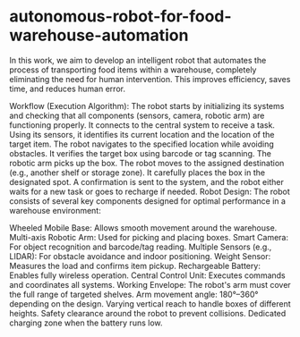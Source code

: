 # autonomous-robot-for-food-warehouse-automation


In this work, we aim to develop an intelligent robot that automates the process of transporting food items within a warehouse, completely eliminating the need for human intervention. This improves efficiency, saves time, and reduces human error.

Workflow (Execution Algorithm):
The robot starts by initializing its systems and checking that all components (sensors, camera, robotic arm) are functioning properly.
It connects to the central system to receive a task.
Using its sensors, it identifies its current location and the location of the target item.
The robot navigates to the specified location while avoiding obstacles.
It verifies the target box using barcode or tag scanning.
The robotic arm picks up the box.
The robot moves to the assigned destination (e.g., another shelf or storage zone).
It carefully places the box in the designated spot.
A confirmation is sent to the system, and the robot either waits for a new task or goes to recharge if needed.
Robot Design:
The robot consists of several key components designed for optimal performance in a warehouse environment:

Wheeled Mobile Base: Allows smooth movement around the warehouse.
Multi-axis Robotic Arm: Used for picking and placing boxes.
Smart Camera: For object recognition and barcode/tag reading.
Multiple Sensors (e.g., LIDAR): For obstacle avoidance and indoor positioning.
Weight Sensor: Measures the load and confirms item pickup.
Rechargeable Battery: Enables fully wireless operation.
Central Control Unit: Executes commands and coordinates all systems.
Working Envelope:
The robot's arm must cover the full range of targeted shelves.
Arm movement angle: 180°–360° depending on the design.
Varying vertical reach to handle boxes of different heights.
Safety clearance around the robot to prevent collisions.
Dedicated charging zone when the battery runs low.

